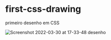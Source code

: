# first-css-drawing
primeiro desenho em CSS

![Screenshot 2022-03-30 at 17-33-48 desenho](https://user-images.githubusercontent.com/50378596/160926140-75ec7d24-a3d7-407c-ae8b-db108c64f5f8.png)
